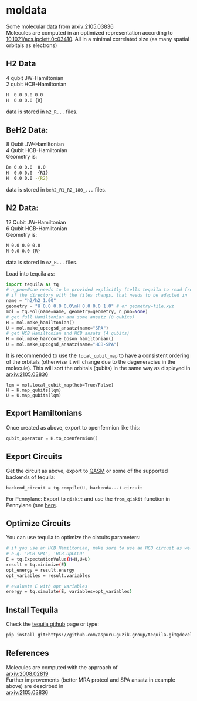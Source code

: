 # moldata
Some molecular data from [arxiv:2105.03836](https://arxiv.org/abs/2105.03836)   
Molecules are computed in an optimized representation according to [10.1021/acs.jpclett.0c03410](https://doi.org/10.1021/acs.jpclett.0c03410). 
All in a minimal correlated size (as many spatial orbitals as electrons)

## H2 Data
4 qubit JW-Hamiltonian  
2 qubit HCB-Hamiltonian  
```bash
H  0.0 0.0 0.0
H  0.0 0.0 {R}
```
data is stored in `h2_R...` files.
## BeH2 Data:
8 Qubit JW-Hamiltonian  
4 Qubit HCB-Hamiltonian  
Geometry is:
```bash
Be 0.0 0.0  0.0
H  0.0 0.0  {R1}
H  0.0 0.0 -{R2}
``` 
data is stored in `beh2_R1_R2_180_...` files.
## N2 Data:
12 Qubit JW-Hamiltonian  
6 Qubit HCB-Hamiltonian  
Geometry is:
```bash
N 0.0 0.0 0.0
N 0.0 0.0 {R}
```
data is stored in `n2_R...` files.

Load into tequila as:
```python
import tequila as tq
# n_pno=None needs to be provided explicitly (tells tequila to read from file)
# if the directory with the files changs, that needs to be adapted in `name`
name = "h2/h2_1.00"
geometry = "H 0.0 0.0 0.0\nH 0.0 0.0 1.0" # or geometry=file.xyz
mol = tq.Mol(name=name, geometry=geometry, n_pno=None)
# get full Hamiltonian and some ansatz (8 qubits)
H = mol.make_hamiltonian()
U = mol.make_upccgsd_ansatz(name="SPA")
# get HCB Hamiltonian and HCB ansatz (4 qubits)
H = mol.make_hardcore_boson_hamiltonian()
U = mol.make_upccgsd_ansatz(name="HCB-SPA")
```
It is recommended to use the `local_qubit_map` to have a consistent ordering of the orbitals (otherwise it will change due to the degeneracies in the molecule). This will sort the orbitals (qubits) in the same way as displayed in [arxiv:2105.03836](https://arxiv.org/abs/2105.03836)
```
lqm = mol.local_qubit_map(hcb=True/False)
H = H.map_qubits(lqm)
U = U.map_qubits(lqm)
```

## Export Hamiltonians
Once created as above, export to openfermion like this:  
```python
qubit_operator = H.to_openfermion()
```

## Export Circuits
Get the circuit as above, export to [QASM](https://github.com/aspuru-guzik-group/tequila-tutorials/blob/main/OpenQASMConversions.ipynb) or some of the supported backends of tequila:  
```
backend_circuit = tq.compile(U, backend=...).circuit
```
For Pennylane: Export to `qiskit` and use the `from_qiskit` function in Pennylane (see [here](https://pennylane.readthedocs.io/en/stable/introduction/circuits.html). 

## Optimize Circuits
You can use tequila to optimize the circuits parameters:
```bash
# if you use an HCB Hamiltonian, make sure to use an HCB circuit as well
# e.g. 'HCB-SPA', 'HCB-UpCCGD'
E = tq.ExpectationValue(H=H,U=U)
result = tq.minimize(E)
opt_energy = result.energy
opt_variables = result.variables

# evaluate E with opt variables
energy = tq.simulate(E, variables=opt_variables)
```

## Install Tequila
Check the [tequila github](https://github.com/aspuru-guzik-group/tequila) page or type:
```bash
pip install git+https://github.com/aspuru-guzik-group/tequila.git@devel
```

## References
Molecules are computed with the approach of  
[arxiv:2008.02819](https://arxiv.org/abs/2008.02819)  
Further improvements (better MRA protcol and SPA ansatz in example above) are descirbed in  
[arxiv:2105.03836](https://arxiv.org/abs/2105.03836)
